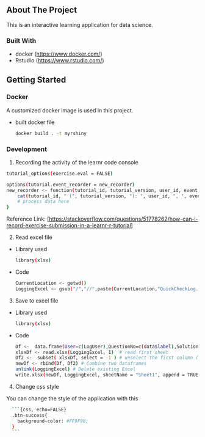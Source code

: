 

<!-- ABOUT THE PROJECT -->
## About The Project

This is an interactive learning application for data science.

### Built With

* docker (https://www.docker.com/)
* Rstudio (https://www.rstudio.com/)


<!-- GETTING STARTED -->
## Getting Started

### Docker

A customized docker image is used in this project.
* built docker file
  ```sh
  docker build . -t myrshiny
  ```

### Development

1. Recording the activity of the learnr code console

```sh
tutorial_options(exercise.eval = FALSE)

options(tutorial.event_recorder = new_recorder)
new_recorder <- function(tutorial_id, tutorial_version, user_id, event, data) {
    cat(tutorial_id, " (", tutorial_version, "): ", user_id, ", ", event, ", ", data$label, ", ", data$answers, ", ", data$correct, "\n", sep = "")
    # process data here
}
```
Reference Link: [https://stackoverflow.com/questions/51778262/how-can-i-record-exercise-submission-in-a-learnr-r-tutorial]


2. Read excel file
* Library used
  ```sh
  library(xlsx)
  ```
  
* Code
  ```sh
  CurrentLocation <- getwd()
  LoggingExcel <- gsub("/","//",paste(CurrentLocation,"QuickCheckLog.xlsx", sep = "/"))
  ```
  
3. Save to excel file
* Library used
  ```sh
  library(xlsx)
  ```
  
* Code
  ```sh
  Df <-  data.frame(User=c(LogUser),QuestionNo=c(data$label),Solution=c(AllSolution),Answer=c(QAnswer),Time=c(Sys.time()),Marks=c(Mark)) # Include data to dataframe
  xlsxDf <- read.xlsx(LoggingExcel, 1)  # read first sheet
  Df2 <-  subset( xlsxDf, select = -1 ) # unselect the first column (number column)
  newDf <- rbind(Df, Df2) # Combine two dataframes
  unlink(LoggingExcel) # Delete existing Excel
  write.xlsx(newDf, LoggingExcel, sheetName = "Sheet1", append = TRUE) # Create new excel file with new dataframe
  ```
  
4. Change css style
  
  You can change the style of the application with this
  ```sh
    ```{css, echo=FALSE}
    .btn-success{
      background-color: #FF9F98;
    }
    ```
  ```
 
  



